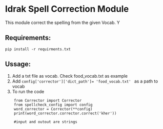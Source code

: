 # Idrak Spell Correction Module

This module correct the spelling from the given Vocab. Y
## Requirements:

```
pip install -r requirments.txt
```

## Ussage: 

1. Add a txt file as vocab. Check food_vocab.txt as example
2. Add `config['corrector']['dict_path']= 'food_vocab.txt' ` as a path to vocab
3. To run the code 

```
    from Corrector import Corrector
    from spellcheck_config import config
    word_corrector = Corrector(**config)
    print(word_corrector.corrector.correct('kher'))

    #input and outout are strings
```

